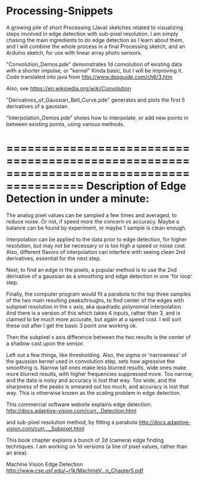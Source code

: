 # Processing-Snippets
A growing pile of short Processing (Java) sketches related to visualizing steps involved in edge detection with sub-pixel resolution. I am simply chasing the main ingredients to do edge detection as I learn about them, and I will combine the whole process in a final Processing sketch, and an Arduino sketch, for use with linear array photo sensors. 

"Convolution_Demos.pde" demonstrates 1d convolution of existing data with a shorter impulse, or "kernel"
Kinda basic, but I will be improving it. 
Code translated into java from http://www.dspguide.com/ch6/3.htm

Also, see https://en.wikipedia.org/wiki/Convolution

"Derivatives_of_Gaussian_Bell_Curve.pde" generates and plots the first 5 derivatives of a gaussian.

"Interpolation_Demos.pde" shows how to interpolate, or add new points in between existing points, using various methods.

=========================================================================================
Description of Edge Detection in under a minute:
=========================================================================================

The analog pixel values can be sampled a few times and averaged, to reduce noise. 
Or not, if speed more the concern vs accuracy. Maybe a balance can be found by experiment, or maybe 1 sample is clean enough.

Interpolation can be applied to the data prior to edge detection, for higher resolution, but may not be necessary or is too high a speed or noise cost. Also, different flavors of interpolation can interfere with seeing clean 2nd derivatives, essential for the next step.

Next, to find an edge in the pixels, a popular method is to use the 2nd derivative of a gaussian as a smoothing and edge detection in one 'for loop' step.  

Finally, the computer program would fit a parabola to the top three samples of the two main resulting peaks/troughs, to find center of the edges with subpixel resolution in the x axis, aka quadradic polynomial interpolation. And there is a version of this which takes 4 inputs, rather than 3, and is claimed to be much more accurate, but again at a speed cost. I will sort these out after I get the basic 3 point one working ok.

Then the subpixel x axis difference between the two results is the center of a shadow cast upon the sensor.

Left out a few things, like thresholding. Also, the sigma or 'narrowness' of the gaussian kernel used in convolution step, sets how agressive the smoothing is. Narrow tall ones make less blurred results, wide ones make more blurred results, with higher frequencies suppressed more. Too narrow, and the data is noisy and accuracy is lost that way. Too wide, and the sharpness of the peaks is smeared out too much, and accuracy is lost that way. This is otherwise known as the scaling problem in edge detection.

This commercial software website explains edge detection:
http://docs.adaptive-vision.com/curr...Detection.html

and sub-pixel resolution method, by fitting a parabola
http://docs.adaptive-vision.com/curr..._Subpixel.html

This book chapter explains a bunch of 2d (camera) edge finding techniques.
I am working on 1d versions (a line of pixel values, rather than an area).

Machine Vision Edge Detection
http://www.cse.usf.edu/~r1k/MachineV...n_Chapter5.pdf

